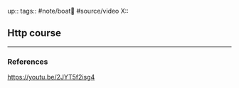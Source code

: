 up::
tags:: #note/boat🚤 #source/video 
X:: 

## Http course



---
### References

https://youtu.be/2JYT5f2isg4